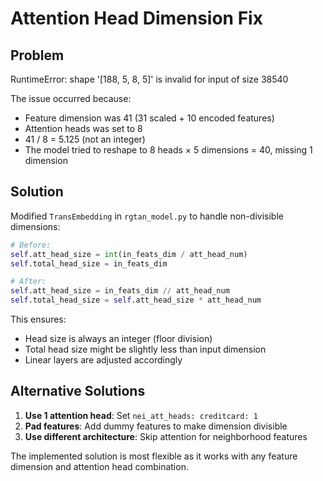 # Attention Head Dimension Fix

## Problem
RuntimeError: shape '[188, 5, 8, 5]' is invalid for input of size 38540

The issue occurred because:
- Feature dimension was 41 (31 scaled + 10 encoded features)
- Attention heads was set to 8
- 41 / 8 = 5.125 (not an integer)
- The model tried to reshape to 8 heads × 5 dimensions = 40, missing 1 dimension

## Solution
Modified `TransEmbedding` in `rgtan_model.py` to handle non-divisible dimensions:

```python
# Before:
self.att_head_size = int(in_feats_dim / att_head_num)
self.total_head_size = in_feats_dim

# After:
self.att_head_size = in_feats_dim // att_head_num
self.total_head_size = self.att_head_size * att_head_num
```

This ensures:
- Head size is always an integer (floor division)
- Total head size might be slightly less than input dimension
- Linear layers are adjusted accordingly

## Alternative Solutions

1. **Use 1 attention head**: Set `nei_att_heads: creditcard: 1`
2. **Pad features**: Add dummy features to make dimension divisible
3. **Use different architecture**: Skip attention for neighborhood features

The implemented solution is most flexible as it works with any feature dimension and attention head combination.